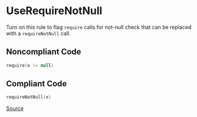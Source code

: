 # UseRequireNotNull

Turn on this rule to flag `require` calls for not-null check that can be replaced with a `requireNotNull` call.

## Noncompliant Code

```kotlin
require(x != null)
```
## Compliant Code

```kotlin
requireNotNull(x)
```

[Source](https://arturbosch.github.io/detekt/style.html#userequirenotnull)

